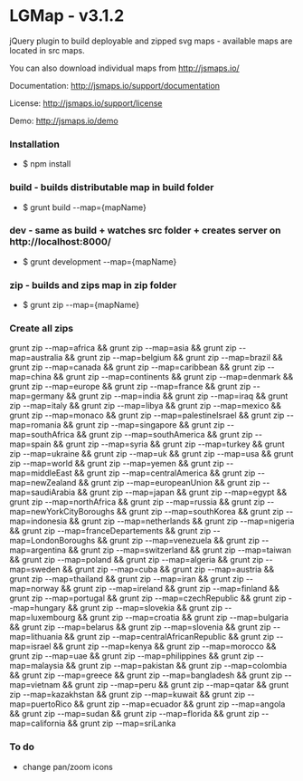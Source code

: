 # LGMap - v3.1.2

jQuery plugin to build deployable and zipped svg maps - available maps are located in src maps.

You can also download individual maps from http://jsmaps.io/

Documentation: http://jsmaps.io/support/documentation

License: http://jsmaps.io/support/license

Demo: http://jsmaps.io/demo

### Installation
* $ npm install

### build - builds distributable map in build folder
* $ grunt build --map={mapName}

### dev - same as build + watches src folder + creates server on http://localhost:8000/
* $ grunt development --map={mapName}

### zip - builds and zips map in zip folder
* $ grunt zip --map={mapName}


### Create all zips

grunt zip --map=africa && grunt zip --map=asia && grunt zip --map=australia && grunt zip --map=belgium && grunt zip --map=brazil && grunt zip --map=canada && grunt zip --map=caribbean && grunt zip --map=china && grunt zip --map=continents && grunt zip --map=denmark && grunt zip --map=europe && grunt zip --map=france && grunt zip --map=germany && grunt zip --map=india && grunt zip --map=iraq && grunt zip --map=italy && grunt zip --map=libya && grunt zip --map=mexico && grunt zip --map=monaco && grunt zip --map=palestineIsrael && grunt zip --map=romania && grunt zip --map=singapore && grunt zip --map=southAfrica && grunt zip --map=southAmerica && grunt zip --map=spain && grunt zip --map=syria && grunt zip --map=turkey && grunt zip --map=ukraine && grunt zip --map=uk && grunt zip --map=usa && grunt zip --map=world && grunt zip --map=yemen && grunt zip --map=middleEast && grunt zip --map=centralAmerica && grunt zip --map=newZealand && grunt zip --map=europeanUnion && grunt zip --map=saudiArabia && grunt zip --map=japan && grunt zip --map=egypt && grunt zip --map=northAfrica && grunt zip --map=russia && grunt zip --map=newYorkCityBoroughs && grunt zip --map=southKorea && grunt zip --map=indonesia && grunt zip --map=netherlands && grunt zip --map=nigeria && grunt zip --map=franceDepartements && grunt zip --map=LondonBoroughs && grunt zip --map=venezuela && grunt zip --map=argentina && grunt zip --map=switzerland && grunt zip --map=taiwan && grunt zip --map=poland && grunt zip --map=algeria && grunt zip --map=sweden && grunt zip --map=cuba && grunt zip --map=austria && grunt zip --map=thailand && grunt zip --map=iran && grunt zip --map=norway && grunt zip --map=ireland && grunt zip --map=finland && grunt zip --map=portugal && grunt zip --map=czechRepublic && grunt zip --map=hungary && grunt zip --map=slovekia && grunt zip --map=luxembourg && grunt zip --map=croatia && grunt zip --map=bulgaria && grunt zip --map=belarus && grunt zip --map=slovenia && grunt zip --map=lithuania && grunt zip --map=centralAfricanRepublic && grunt zip --map=israel && grunt zip --map=kenya && grunt zip --map=morocco && grunt zip --map=uae && grunt zip --map=philippines && grunt zip --map=malaysia && grunt zip --map=pakistan && grunt zip --map=colombia && grunt zip --map=greece && grunt zip --map=bangladesh && grunt zip --map=vietnam && grunt zip --map=peru && grunt zip --map=qatar && grunt zip --map=kazakhstan && grunt zip --map=kuwait && grunt zip --map=puertoRico && grunt zip --map=ecuador && grunt zip --map=angola && grunt zip --map=sudan && grunt zip --map=florida && grunt zip --map=california && grunt zip --map=sriLanka

### To do

* change pan/zoom icons
